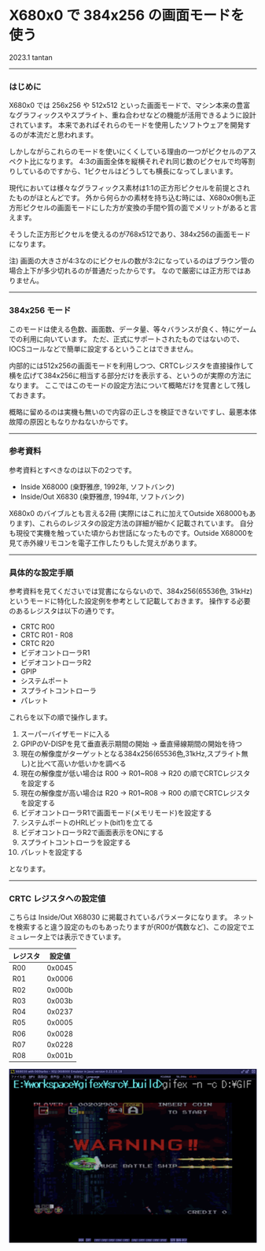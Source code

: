 # X680x0 で 384x256 の画面モードを使う

2023.1 tantan

---

### はじめに

X680x0 では 256x256 や 512x512 といった画面モードで、マシン本来の豊富なグラフィックスやスプライト、重ね合わせなどの機能が活用できるように設計されています。
本来であればそれらのモードを使用したソフトウェアを開発するのが本流だと思われます。

しかしながらこれらのモードを使いにくくしている理由の一つがピクセルのアスペクト比になります。
4:3の画面全体を縦横それぞれ同じ数のピクセルで均等割りしているのですから、1ピクセルはどうしても横長になってしまいます。

現代においては様々なグラフィックス素材は1:1の正方形ピクセルを前提とされたものがほとんどです。
外から何らかの素材を持ち込む時には、X680x0側も正方形ピクセルの画面モードにした方が変換の手間や質の面でメリットがあると言えます。

そうした正方形ピクセルを使えるのが768x512であり、384x256の画面モードになります。

注) 画面の大きさが4:3なのにピクセルの数が3:2になっているのはブラウン管の場合上下が多少切れるのが普通だったからです。
なので厳密には正方形ではありません。

---

### 384x256 モード

このモードは使える色数、画面数、データ量、等々バランスが良く、特にゲームでの利用に向いています。
ただ、正式にサポートされたものではないので、IOCSコールなどで簡単に設定するということはできません。

内部的には512x256の画面モードを利用しつつ、CRTCレジスタを直接操作して横を広げて384x256に相当する部分だけを表示する、というのが実際の方法になります。
ここではこのモードの設定方法について概略だけを覚書として残しておきます。

概略に留めるのは実機も無いので内容の正しさを検証できないですし、最悪本体故障の原因ともなりかねないからです。

---

### 参考資料

参考資料とすべきなのは以下の2つです。

* Inside X68000 (桒野雅彦, 1992年, ソフトバンク)
* Inside/Out X6830 (桒野雅彦, 1994年, ソフトバンク)

X680x0 のバイブルとも言える2冊 (実際にはこれに加えてOutside X68000もあります)、これらのレジスタの設定方法の詳細が細かく記載されています。
自分も現役で実機を触っていた頃からお世話になったものです。Outside X68000を見て赤外線リモコンを電子工作したりもした覚えがあります。

---

### 具体的な設定手順

参考資料を見てくださいでは覚書にならないので、384x256(65536色, 31kHz) というモードに特化した設定例を参考として記載しておきます。
操作する必要のあるレジスタは以下の通りです。

* CRTC R00
* CRTC R01 - R08
* CRTC R20
* ビデオコントローラR1 
* ビデオコントローラR2
* GPIP
* システムポート
* スプライトコントローラ
* パレット

これらを以下の順で操作します。

1. スーパーバイザモードに入る
2. GPIPのV-DISPを見て垂直表示期間の開始 → 垂直帰線期間の開始を待つ
3. 現在の解像度がターゲットとなる384x256(65536色,31kHz,スプライト無し)と比べて高いか低いかを調べる
4. 現在の解像度が低い場合は R00 → R01~R08 → R20 の順でCRTCレジスタを設定する
5. 現在の解像度が高い場合は R20 → R01~R08 → R00 の順でCRTCレジスタを設定する
6. ビデオコントローラR1で画面モード(メモリモード)を設定する
7. システムポートのHRLビット(bit1)を立てる
8. ビデオコントローラR2で画面表示をONにする
9. スプライトコントローラを設定する
10. パレットを設定する

となります。

---

### CRTC レジスタへの設定値

こちらは Inside/Out X68030 に掲載されているパラメータになります。
ネットを検索すると違う設定のものもあったりますが(R00が偶数など)、この設定でエミュレータ上では表示できています。

|レジスタ|設定値|
|---|------|
|R00|0x0045|
|R01|0x0006|
|R02|0x000b|
|R03|0x003b|
|R04|0x0237|
|R05|0x0005|
|R06|0x0028|
|R07|0x0228|
|R08|0x001b|

![](./images/384_1.png)
